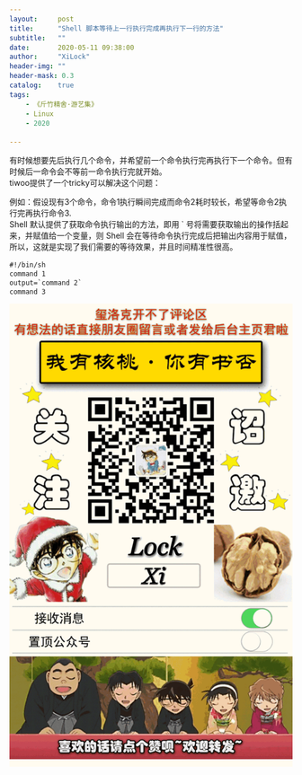 ```yaml
---
layout:     post
title:      "Shell 脚本等待上一行执行完成再执行下一行的方法"
subtitle:   ""
date:       2020-05-11 09:38:00
author:     "XiLock"
header-img: ""
header-mask: 0.3
catalog:    true
tags:
    - 《斤竹精舍·游艺集》
    - Linux
    - 2020

---
```

  
有时候想要先后执行几个命令，并希望前一个命令执行完再执行下一个命令。但有时候后一命令会不等前一命令执行完就开始。  
tiwoo提供了一个tricky可以解决这个问题：

例如：假设现有3个命令，命令1执行瞬间完成而命令2耗时较长，希望等命令2执行完再执行命令3.  
Shell 默认提供了获取命令执行输出的方法，即用 ` 号将需要获取输出的操作括起来，并赋值给一个变量，则 Shell 会在等待命令执行完成后把输出内容用于赋值，所以，这就是实现了我们需要的等待效果，并且时间精准性很高。

```
#!/bin/sh
command 1
output=`command 2`
command 3
```



![](/img/wc-tail.GIF)

